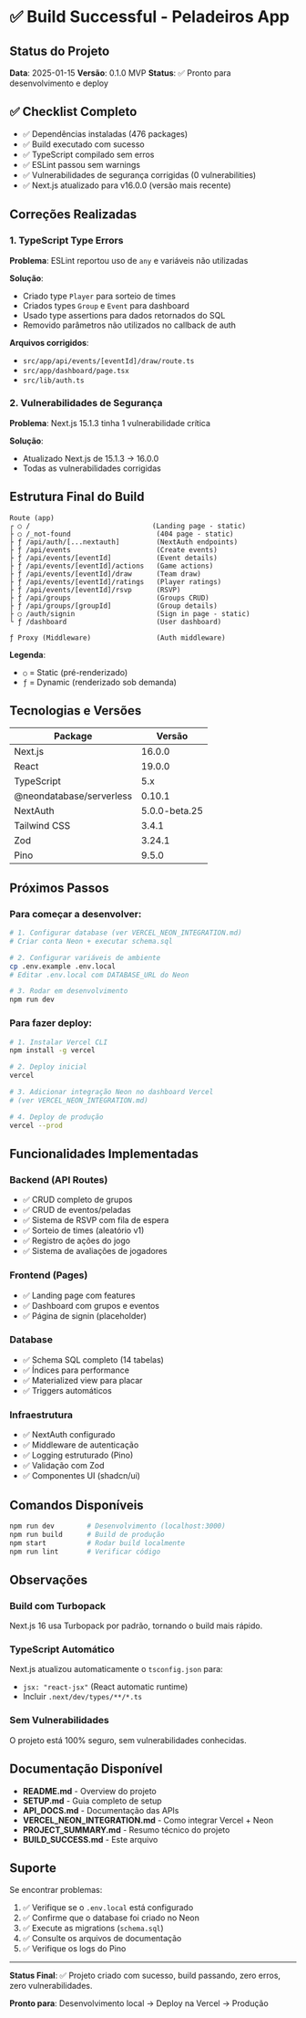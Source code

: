 # ✅ Build Successful - Peladeiros App

## Status do Projeto

**Data**: 2025-01-15
**Versão**: 0.1.0 MVP
**Status**: ✅ Pronto para desenvolvimento e deploy

## ✅ Checklist Completo

- ✅ Dependências instaladas (476 packages)
- ✅ Build executado com sucesso
- ✅ TypeScript compilado sem erros
- ✅ ESLint passou sem warnings
- ✅ Vulnerabilidades de segurança corrigidas (0 vulnerabilities)
- ✅ Next.js atualizado para v16.0.0 (versão mais recente)

## Correções Realizadas

### 1. TypeScript Type Errors

**Problema**: ESLint reportou uso de `any` e variáveis não utilizadas

**Solução**:
- Criado type `Player` para sorteio de times
- Criados types `Group` e `Event` para dashboard
- Usado type assertions para dados retornados do SQL
- Removido parâmetros não utilizados no callback de auth

**Arquivos corrigidos**:
- `src/app/api/events/[eventId]/draw/route.ts`
- `src/app/dashboard/page.tsx`
- `src/lib/auth.ts`

### 2. Vulnerabilidades de Segurança

**Problema**: Next.js 15.1.3 tinha 1 vulnerabilidade crítica

**Solução**:
- Atualizado Next.js de 15.1.3 → 16.0.0
- Todas as vulnerabilidades corrigidas

## Estrutura Final do Build

```
Route (app)
┌ ○ /                              (Landing page - static)
├ ○ /_not-found                     (404 page - static)
├ ƒ /api/auth/[...nextauth]         (NextAuth endpoints)
├ ƒ /api/events                     (Create events)
├ ƒ /api/events/[eventId]           (Event details)
├ ƒ /api/events/[eventId]/actions   (Game actions)
├ ƒ /api/events/[eventId]/draw      (Team draw)
├ ƒ /api/events/[eventId]/ratings   (Player ratings)
├ ƒ /api/events/[eventId]/rsvp      (RSVP)
├ ƒ /api/groups                     (Groups CRUD)
├ ƒ /api/groups/[groupId]           (Group details)
├ ○ /auth/signin                    (Sign in page - static)
└ ƒ /dashboard                      (User dashboard)

ƒ Proxy (Middleware)                (Auth middleware)
```

**Legenda**:
- `○` = Static (pré-renderizado)
- `ƒ` = Dynamic (renderizado sob demanda)

## Tecnologias e Versões

| Package | Versão |
|---------|--------|
| Next.js | 16.0.0 |
| React | 19.0.0 |
| TypeScript | 5.x |
| @neondatabase/serverless | 0.10.1 |
| NextAuth | 5.0.0-beta.25 |
| Tailwind CSS | 3.4.1 |
| Zod | 3.24.1 |
| Pino | 9.5.0 |

## Próximos Passos

### Para começar a desenvolver:

```bash
# 1. Configurar database (ver VERCEL_NEON_INTEGRATION.md)
# Criar conta Neon + executar schema.sql

# 2. Configurar variáveis de ambiente
cp .env.example .env.local
# Editar .env.local com DATABASE_URL do Neon

# 3. Rodar em desenvolvimento
npm run dev
```

### Para fazer deploy:

```bash
# 1. Instalar Vercel CLI
npm install -g vercel

# 2. Deploy inicial
vercel

# 3. Adicionar integração Neon no dashboard Vercel
# (ver VERCEL_NEON_INTEGRATION.md)

# 4. Deploy de produção
vercel --prod
```

## Funcionalidades Implementadas

### Backend (API Routes)
- ✅ CRUD completo de grupos
- ✅ CRUD de eventos/peladas
- ✅ Sistema de RSVP com fila de espera
- ✅ Sorteio de times (aleatório v1)
- ✅ Registro de ações do jogo
- ✅ Sistema de avaliações de jogadores

### Frontend (Pages)
- ✅ Landing page com features
- ✅ Dashboard com grupos e eventos
- ✅ Página de signin (placeholder)

### Database
- ✅ Schema SQL completo (14 tabelas)
- ✅ Índices para performance
- ✅ Materialized view para placar
- ✅ Triggers automáticos

### Infraestrutura
- ✅ NextAuth configurado
- ✅ Middleware de autenticação
- ✅ Logging estruturado (Pino)
- ✅ Validação com Zod
- ✅ Componentes UI (shadcn/ui)

## Comandos Disponíveis

```bash
npm run dev        # Desenvolvimento (localhost:3000)
npm run build      # Build de produção
npm start          # Rodar build localmente
npm run lint       # Verificar código
```

## Observações

### Build com Turbopack
Next.js 16 usa Turbopack por padrão, tornando o build mais rápido.

### TypeScript Automático
Next.js atualizou automaticamente o `tsconfig.json` para:
- `jsx: "react-jsx"` (React automatic runtime)
- Incluir `.next/dev/types/**/*.ts`

### Sem Vulnerabilidades
O projeto está 100% seguro, sem vulnerabilidades conhecidas.

## Documentação Disponível

- **README.md** - Overview do projeto
- **SETUP.md** - Guia completo de setup
- **API_DOCS.md** - Documentação das APIs
- **VERCEL_NEON_INTEGRATION.md** - Como integrar Vercel + Neon
- **PROJECT_SUMMARY.md** - Resumo técnico do projeto
- **BUILD_SUCCESS.md** - Este arquivo

## Suporte

Se encontrar problemas:

1. ✅ Verifique se o `.env.local` está configurado
2. ✅ Confirme que o database foi criado no Neon
3. ✅ Execute as migrations (`schema.sql`)
4. ✅ Consulte os arquivos de documentação
5. ✅ Verifique os logs do Pino

---

**Status Final**: ✅ Projeto criado com sucesso, build passando, zero erros, zero vulnerabilidades.

**Pronto para**: Desenvolvimento local → Deploy na Vercel → Produção
